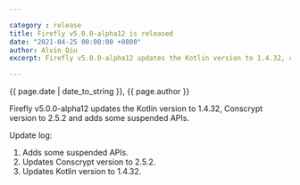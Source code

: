 ```yaml
---

category : release
title: Firefly v5.0.0-alpha12 is released
date: "2021-04-25 00:00:00 +0800"
author: Alvin Qiu
excerpt: Firefly v5.0.0-alpha12 updates the Kotlin version to 1.4.32, conscrypt version to 2.5.2 and adds some suspended APIs.  Please click view all to see the details.  

---
```

<p class="text-muted"> {{ page.date | date_to_string }}, {{ page.author }}</p>

Firefly v5.0.0-alpha12 updates the Kotlin version to 1.4.32, Conscrypt version to 2.5.2 and adds some suspended APIs.

Update log:
1. Adds some suspended APIs.
2. Updates Conscrypt version to 2.5.2.
3. Updates Kotlin version to 1.4.32.
